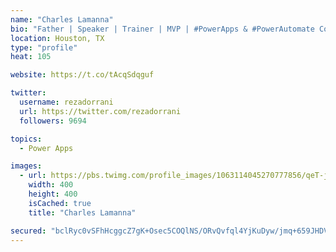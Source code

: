 ```yaml
---
name: "Charles Lamanna"
bio: "Father | Speaker | Trainer | MVP | #PowerApps & #PowerAutomate Community Super User | YouTuber Right-pointing triangle http://youtube.com/c/rezadorrani | Learn - Share - Clockwise rightwards and leftwards open circle arrows"
location: Houston, TX
type: "profile"
heat: 105

website: https://t.co/tAcqSdqguf

twitter:
  username: rezadorrani
  url: https://twitter.com/rezadorrani
  followers: 9694

topics:
  - Power Apps

images:
  - url: https://pbs.twimg.com/profile_images/1063114045270777856/qeT-jpWr_400x400.jpg
    width: 400
    height: 400
    isCached: true
    title: "Charles Lamanna"

secured: "bclRyc0vSFhHcggcZ7gK+Osec5COQlNS/ORvQvfql4YjKuDyw/jmq+659JHDVV4pFtmnF8xTL1WNqCMgFmgFXB7/YYVzMDM+QSc+QqnUUkZN56XDfqO5YfifR/Ayl4FZ4beFSHyyKJ2Paoe4phnqpPadArp6VyW57LnM1PtjiNsNZTsCRhc2hlIe9GxwHNplSGBB+Ft6oiEI7LS3cFkkHxAzRibxNJY+raSHWnHr3d12A3JBy/QAFYxcuVVMcQp0ZlBXNs6Re1gBFY2OVZzgfgwsa4K5vUEO54bBvgwdWSxov/rU2rGVFhdiLBu2ANHBTJyCCBZ48M4aGaWlwT21oLkg5f8/8buFPywki0ceBl2p7/y1GFZHjU0L5kgA4JypIIqkR1CMVVSUhksMnJq/MPKUn5UAQXfIdo4SuU6UANQ=;NCMmzqwqZixY7XGA/PyBcQ=="
---
```


